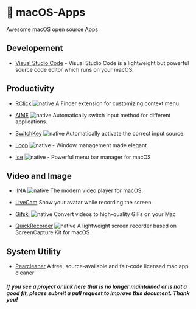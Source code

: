 #   macOS-Apps

Awesome macOS open source Apps


## Developement

- [Visual Studio Code](https://code.visualstudio.com) - Visual Studio Code is a lightweight but powerful source code editor which runs on your macOS.


## Productivity

- [RClick](https://github.com/wflixu/RClick) ![native] A Finder extension  for customizing context menu.

- [AIME](https://github.com/wflixu/AIME) ![native] Automatically switch input method for different applications.

- [SwitchKey](https://github.com/itsuhane/SwitchKey) ![native] Automatically activate the correct input source.

- [Loop](https://github.com/MrKai77/Loop) ![native] - Window management made elegant.

- [Ice](https://github.com/jordanbaird/Ice) ![native] - Powerful menu bar manager for macOS

## Video and Image

- [IINA](https://github.com/iina/iina)  ![native]  The modern video player for macOS.

- [LiveCam](https://github.com/wflixu/LiveCam)  Show your avatar while recording the screen.

- [Gifski](https://github.com/sindresorhus/Gifski)  ![native]  Convert videos to high-quality GIFs on your Mac

- [QuickRecorder](https://github.com/lihaoyun6/QuickRecorder) ![native] A lightweight screen recorder based on ScreenCapture Kit for macOS

## System Utility

- [Pearcleaner](https://github.com/alienator88/Pearcleaner) A free, source-available and fair-code licensed mac app cleaner



#### *If you see a project or link here that is no longer maintained or is not a good fit, please submit a pull request to improve this document. Thank you!*




[native]: https://img.shields.io/badge/native-D9603E
[paid]: https://img.shields.io/badge/paid-FFC131?&logoColor=black







